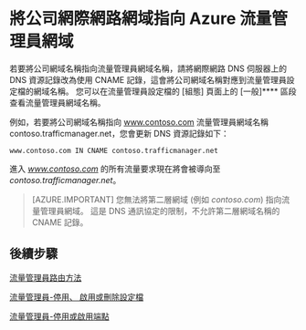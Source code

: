 <properties
   pageTitle="將公司網際網路網域指向流量管理員網域 | Microsoft Azure"
   description="本文將協助您將公司網域名稱指向流量管理員網域名稱。"
   services="traffic-manager"
   documentationCenter=""
   authors="joaoma"
   manager="carmonm"
   editor="tysonn" />
<tags
   ms.service="traffic-manager"
   ms.devlang="na"
   ms.topic="get-started-article"
   ms.tgt_pltfrm="na"
   ms.workload="infrastructure-services"
   ms.date="11/12/2015"
   ms.author="joaoma" />


# 將公司網際網路網域指向 Azure 流量管理員網域

若要將公司網域名稱指向流量管理員網域名稱，請將網際網路 DNS 伺服器上的 DNS 資源記錄改為使用 CNAME 記錄，這會將公司網域名稱對應到流量管理員設定檔的網域名稱。 您可以在流量管理員設定檔的 [組態] 頁面上的 [一般]**** 區段查看流量管理員網域名稱。

例如，若要將公司網域名稱指向 www.contoso.com 流量管理員網域名稱 contoso.trafficmanager.net，您會更新 DNS 資源記錄如下：

    www.contoso.com IN CNAME contoso.trafficmanager.net

進入 *www.contoso.com* 的所有流量要求現在將會被導向至 *contoso.trafficmanager.net*。
>[AZURE.IMPORTANT] 您無法將第二層網域 (例如 *contoso.com*) 指向流量管理員網域。 這是 DNS 通訊協定的限制，不允許第二層網域名稱的 CNAME 記錄。

## 後續步驟

[流量管理員路由方法](traffic-manager-routing-methods.md)

[流量管理員-停用、 啟用或刪除設定檔](disable-enable-or-delete-a-profile.md)

[流量管理員-停用或啟用端點](disable-or-enable-an-endpoint.md)





